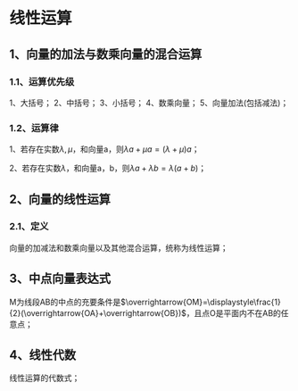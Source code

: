 # 线性运算
## 1、向量的加法与数乘向量的混合运算
### 1.1、运算优先级
1、大括号；
2、中括号；
3、小括号；
4、数乘向量；
5、向量加法(包括减法)；

### 1.2、运算律
1、若存在实数$\lambda,\mu$，和向量a，则$\lambda  a+\mu a=(\lambda+\mu)a$；

2、若存在实数$\lambda$，和向量a，b，则$\lambda a+\lambda b=\lambda(a+b)$；

## 2、向量的线性运算
### 2.1、定义
向量的加减法和数乘向量以及其他混合运算，统称为线性运算；

## 3、中点向量表达式
M为线段AB的中点的充要条件是$\overrightarrow{OM}=\displaystyle\frac{1}{2}(\overrightarrow{OA}+\overrightarrow{OB})$，且点O是平面内不在AB的任意点；

## 4、线性代数
线性运算的代数式；
